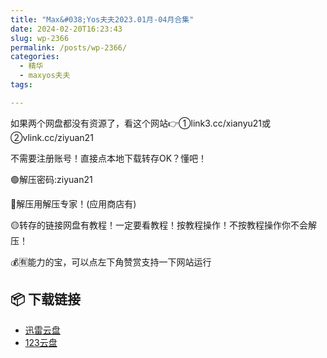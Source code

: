 ```yaml
---
title: "Max&#038;Yos夫夫2023.01月-04月合集"
date: 2024-02-20T16:23:43
slug: wp-2366
permalink: /posts/wp-2366/
categories:
  - 精华
  - maxyos夫夫
tags:

---
```


如果两个网盘都没有资源了，看这个网站👉①link3.cc/xianyu21或②vlink.cc/ziyuan21

不需要注册账号！直接点本地下载转存OK？懂吧！

🟢解压密码:ziyuan21

🔵解压用解压专家！(应用商店有)

🟡转存的链接网盘有教程！一定要看教程！按教程操作！不按教程操作你不会解压！

💰🈶能力的宝，可以点左下角赞赏支持一下网站运行

## 📦 下载链接
- [迅雷云盘](https://blziyuan21.com/pay-download/2366?key=9dbc0d3ae0&down_id=0)
- [123云盘](https://blziyuan21.com/pay-download/2366?key=9dbc0d3ae0&down_id=1)

